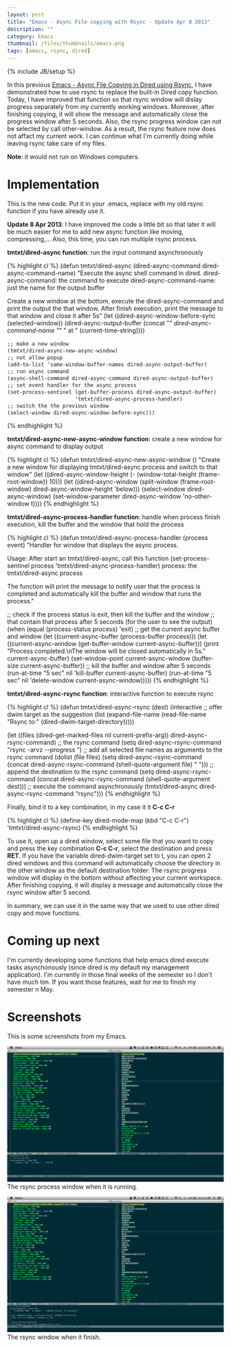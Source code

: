 ```yaml
---
layout: post
title: "Emacs - Async File copying with Rsync - Update Apr 8 2013"
description: ""
category: Emacs
thumbnail: /files/thumbnails/emacs.png
tags: [emacs, rsync, dired]
---
```

{% include JB/setup %}

In this previous
[Emacs - Async File Copying in Dired using Rsync](/2013/04/02/emacs-async-file-copying-in-dired-using-rsync/),
I have demonstrated how to use rsync to replace the built-in Dired copy
function. Today, I have improved that function so that rsync window will dislay
progress separately from my currently working windows. Moreover, after finishing
copying, it will show the message and automatically close the progress window
after 5 seconds. Also, the rsync progress window can not be selected by call
other-window. As a result, the rsync feature now does not affact my current
work. I can continue what I'm currently doing while leaving rsync take care of my
files.

**Note**: it would not run on Windows computers.

# Implementation

This is the new code. Put it in your .emacs, replace with my old rsync function
if you have already use it.

**Update 8 Apr 2013**: I have improved the code a little bit so that later it
will be much easier for me to add new async function like moving,
compressing,... Also, this time, you can run multiple rsync process.

**tmtxt/dired-async function**: run the input command asynchronously

{% highlight cl %}
(defun tmtxt/dired-async (dired-async-command dired-async-command-name)
  "Execute the async shell command in dired.
dired-async-command: the command to execute
dired-async-command-name: just the name for the output buffer

Create a new window at the bottom, execute the dired-async-command and print
the output the that window. After finish execution, print the message to that
window and close it after 5s"
  (let ((dired-async-window-before-sync (selected-window))
		(dired-async-output-buffer
		 (concat "*" dired-async-command-name "*" " at " (current-time-string))))

	;; make a new window
	(tmtxt/dired-async-new-async-window)
	;; not allow popup
	(add-to-list 'same-window-buffer-names dired-async-output-buffer)
	;; run async command
	(async-shell-command dired-async-command dired-async-output-buffer)
	;; set event handler for the async process
	(set-process-sentinel (get-buffer-process dired-async-output-buffer)
						  'tmtxt/dired-async-process-handler)
	;; switch the the previous window
	(select-window dired-async-window-before-sync)))
{% endhighlight %}

**tmtxt/dired-async-new-async-window function**: create a new window for async
command to display output

{% highlight cl %}
(defun tmtxt/dired-async-new-async-window ()
  "Create a new window for displaying tmtxt/dired-async process and switch to that window"
  (let ((dired-async-window-height (- (window-total-height (frame-root-window)) 10)))
	(let ((dired-async-window
		   (split-window (frame-root-window) dired-async-window-height 'below)))
	  (select-window dired-async-window)
	  (set-window-parameter dired-async-window 'no-other-window t))))
{% endhighlight %}

**tmtxt/dired-async-process-handler function**: handle when process finish
execution, kill the buffer and the window that hold the process

{% highlight cl %}
(defun tmtxt/dired-async-process-handler (process event)
  "Handler for window that displays the async process.

Usage: After start an tmtxt/dired-async, call this function
 (set-process-sentinel process 'tmtxt/dired-async-process-handler)
process: the tmtxt/dired-async process

The function will print the message to notify user that the process is
completed and automatically kill the buffer and window that runs the
process."

  ;; check if the process status is exit, then kill the buffer and the window
  ;; that contain that process after 5 seconds (for the user to see the output)
  (when (equal (process-status process) 'exit)
	;; get the current async buffer and window
	(let ((current-async-buffer (process-buffer process)))
	  (let ((current-async-window (get-buffer-window current-async-buffer)))
		(print "Process completed.\nThe window will be closed automatically in 5s."
			   current-async-buffer)
		(set-window-point current-async-window
						  (buffer-size current-async-buffer))
		;; kill the buffer and window after 5 seconds
		(run-at-time "5 sec" nil 'kill-buffer current-async-buffer)
		(run-at-time "5 sec" nil 'delete-window current-async-window)))))
{% endhighlight %}

**tmtxt/dired-async-rsync function**: interactive function to execute rsync

{% highlight cl %}
(defun tmtxt/dired-async-rsync (dest)
  (interactive
   ;; offer dwim target as the suggestion
   (list (expand-file-name (read-file-name "Rsync to:" (dired-dwim-target-directory)))))

  (let ((files (dired-get-marked-files nil current-prefix-arg))
		dired-async-rsync-command)
	;; the rsync command
	(setq dired-async-rsync-command "rsync -arvz --progress ")
	;; add all selected file names as arguments to the rsync command
	(dolist (file files)
	  (setq dired-async-rsync-command
			(concat dired-async-rsync-command (shell-quote-argument file) " ")))
	;; append the destination to the rsync command
	(setq dired-async-rsync-command
		  (concat dired-async-rsync-command (shell-quote-argument dest)))
	;; execute the command asynchronously
	(tmtxt/dired-async dired-async-rsync-command "rsync")))
{% endhighlight %}

Finally, bind it to a key combination, in my case it it **C-c C-r**

{% highlight cl %}
(define-key dired-mode-map (kbd "C-c C-r") 'tmtxt/dired-async-rsync)
{% endhighlight %}

To use it, open up a dired window, select some file that you want to copy and
press the key combination **C-c C-r**, select the destination and press **RET**.
If you have the variable dired-dwim-target set to t, you can open 2
dired windows and this command will automatically choose the directory in the
other window as the default destination folder. The rsync progress window will
display in the bottom without affecting your current workspace. After finishing
copying, it will display a message and automatically close the rsync window
after 5 second.

In summary, we can use it in the same way that we used to use other dired copy
and move functions.

# Coming up next

I'm currently developing some functions that help emacs dired execute tasks
asynchonously (since dired is my default my management application). I'm
currently in those final weeks of the semester so I don't have much tim. If you
want those features, wait for me to finish my semester n May.

# Screenshots

This is some screenshots from my Emacs.

![Rsync progress](/files/2013-04-06-emacs-async-file-copying-with-rsync-update-show-progress-and-auto-hide-after-finish/progress.png)  
The rsync process window when it is running.

![Rsync finish](/files/2013-04-06-emacs-async-file-copying-with-rsync-update-show-progress-and-auto-hide-after-finish/finish.png)  
The rsync window when it finish.
